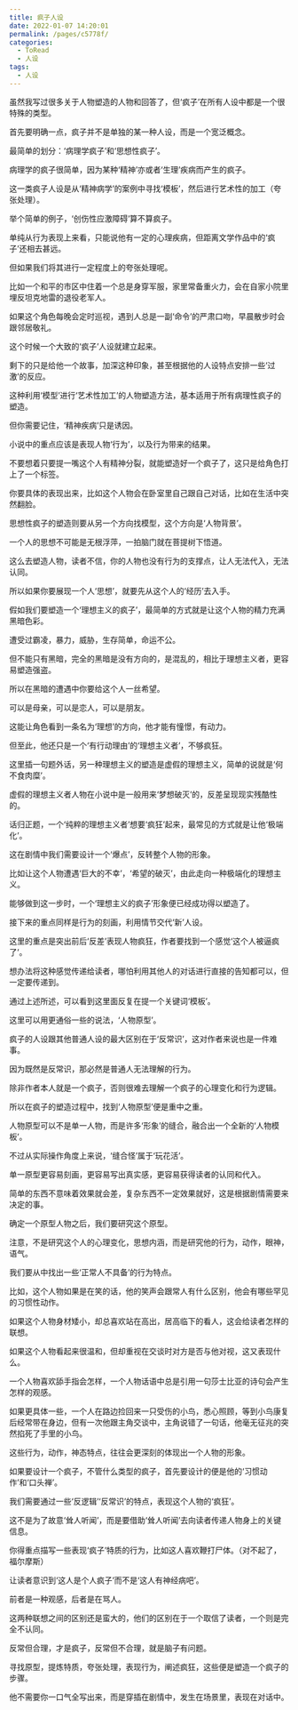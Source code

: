 ```yaml
---
title: 疯子人设
date: 2022-01-07 14:20:01
permalink: /pages/c5778f/
categories:
  - ToRead
  - 人设
tags:
  - 人设
---
```





虽然我写过很多关于人物塑造的人物和回答了，但‘疯子’在所有人设中都是一个很特殊的类型。

首先要明确一点，疯子并不是单独的某一种人设，而是一个宽泛概念。

最简单的划分：‘病理学疯子’和‘思想性疯子’。

病理学的疯子很简单，因为某种‘精神’亦或者‘生理’疾病而产生的疯子。

这一类疯子人设是从‘精神病学’的案例中寻找‘模板’，然后进行艺术性的加工（夸张处理）。

举个简单的例子，‘创伤性应激障碍’算不算疯子。

单纯从行为表现上来看，只能说他有一定的心理疾病，但距离文学作品中的‘疯子’还相去甚远。

但如果我们将其进行一定程度上的夸张处理呢。

比如一个和平的市区中住着一个总是身穿军服，家里常备重火力，会在自家小院里埋反坦克地雷的退役老军人。

如果这个角色每晚会定时巡视，遇到人总是一副‘命令’的严肃口吻，早晨散步时会跟邻居敬礼。

这个时候一个大致的‘疯子’人设就建立起来。

剩下的只是给他一个故事，加深这种印象，甚至根据他的人设特点安排一些‘过激’的反应。

这种利用‘模型’进行‘艺术性加工’的人物塑造方法，基本适用于所有病理性疯子的塑造。

但你需要记住，‘精神疾病’只是诱因。

小说中的重点应该是表现人物‘行为’，以及行为带来的结果。

不要想着只要提一嘴这个人有精神分裂，就能塑造好一个疯子了，这只是给角色打上了一个标签。

你要具体的表现出来，比如这个人物会在卧室里自己跟自己对话，比如在生活中突然翻脸。



思想性疯子的塑造则要从另一个方向找模型，这个方向是‘人物背景’。

一个人的思想不可能是无根浮萍，一拍脑门就在菩提树下悟道。

这么去塑造人物，读者不信，你的人物也没有行为的支撑点，让人无法代入，无法认同。

所以如果你要展现一个人‘思想’，就要先从这个人的‘经历’去入手。

假如我们要塑造一个‘理想主义的疯子’，最简单的方式就是让这个人物的精力充满黑暗色彩。

遭受过霸凌，暴力，威胁，生存简单，命运不公。

但不能只有黑暗，完全的黑暗是没有方向的，是混乱的，相比于理想主义者，更容易塑造强盗。

所以在黑暗的遭遇中你要给这个人一丝希望。

可以是母亲，可以是恋人，可以是朋友。

这能让角色看到一条名为‘理想’的方向，他才能有憧憬，有动力。

但至此，他还只是一个‘有行动理由’的‘理想主义者’，不够疯狂。

这里插一句题外话，另一种理想主义的塑造是虚假的理想主义，简单的说就是‘何不食肉糜’。

虚假的理想主义者人物在小说中是一般用来‘梦想破灭’的，反差呈现现实残酷性的。

话归正题，一个‘纯粹的理想主义者’想要‘疯狂’起来，最常见的方式就是让他‘极端化’。

这在剧情中我们需要设计一个‘爆点’，反转整个人物的形象。

比如让这个人物遭遇‘巨大的不幸’，‘希望的破灭’，由此走向一种极端化的理想主义。

能够做到这一步时，一个‘理想主义的疯子’形象便已经成功得以塑造了。

接下来的重点同样是行为的刻画，利用情节交代‘新’人设。

这里的重点是突出前后‘反差’表现人物疯狂，作者要找到一个感觉‘这个人被逼疯了’。

想办法将这种感觉传递给读者，哪怕利用其他人的对话进行直接的告知都可以，但一定要传递到。



通过上述所述，可以看到这里面反复在提一个关键词‘模板’。

这里可以用更通俗一些的说法，‘人物原型’。

疯子的人设跟其他普通人设的最大区别在于‘反常识’，这对作者来说也是一件难事。

因为既然是反常识，那必然是普通人无法理解的行为。

除非作者本人就是一个疯子，否则很难去理解一个疯子的心理变化和行为逻辑。

所以在疯子的塑造过程中，找到‘人物原型’便是重中之重。

人物原型可以不是单一人物，而是许多‘形象’的缝合，融合出一个全新的‘人物模板’。

不过从实际操作角度上来说，‘缝合怪’属于‘玩花活’。

单一原型更容易刻画，更容易写出真实感，更容易获得读者的认同和代入。

简单的东西不意味着效果就会差，复杂东西不一定效果就好，这是根据剧情需要来决定的事。



确定一个原型人物之后，我们要研究这个原型。

注意，不是研究这个人的心理变化，思想内涵，而是研究他的行为，动作，眼神，语气。

我们要从中找出一些‘正常人不具备’的行为特点。

比如，这个人物如果是在笑的话，他的笑声会跟常人有什么区别，他会有哪些罕见的习惯性动作。

如果这个人物身材矮小，却总喜欢站在高出，居高临下的看人，这会给读者怎样的联想。

如果这个人物看起来很温和，但却重视在交谈时对方是否与他对视，这又表现什么。

一个人物喜欢舔手指会怎样，一个人物话语中总是引用一句莎士比亚的诗句会产生怎样的观感。



如果更具体一些，一个人在路边捡回来一只受伤的小鸟，悉心照顾，等到小鸟康复后经常带在身边，但有一次他跟主角交谈中，主角说错了一句话，他毫无征兆的突然掐死了手里的小鸟。

这些行为，动作，神态特点，往往会更深刻的体现出一个人物的形象。



如果要设计一个疯子，不管什么类型的疯子，首先要设计的便是他的‘习惯动作’和‘口头禅’。

我们需要通过一些‘反逻辑’‘反常识’的特点，表现这个人物的‘疯狂’。

这不是为了故意‘耸人听闻’，而是要借助‘耸人听闻’去向读者传递人物身上的关键信息。



你得重点描写一些表现‘疯子’特质的行为，比如这人喜欢鞭打尸体。（对不起了，福尔摩斯）

让读者意识到‘这人是个人疯子’而不是‘这人有神经病吧’。

前者是一种观感，后者是在骂人。

这两种联想之间的区别还是蛮大的，他们的区别在于一个取信了读者，一个则是完全不认同。

反常但合理，才是疯子，反常但不合理，就是脑子有问题。



寻找原型，提炼特质，夸张处理，表现行为，阐述疯狂，这些便是塑造一个疯子的步骤。

他不需要你一口气全写出来，而是穿插在剧情中，发生在场景里，表现在对话中。